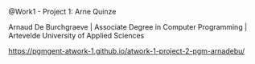 @Work1 - Project 1: Arne Quinze

Arnaud De Burchgraeve | Associate Degree in Computer Programming | Artevelde University of Applied Sciences

https://pgmgent-atwork-1.github.io/atwork-1-project-2-pgm-arnadebu/
